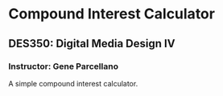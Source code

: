 # Compound Interest Calculator

## DES350: Digital Media Design IV

### Instructor: Gene Parcellano

A simple compound interest calculator.

